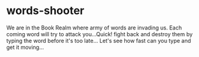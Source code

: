 # words-shooter

We are in the Book Realm where army of words are invading us. Each coming word will try to attack you...Quick! fight back and destroy them by typing the word before it's too late...
Let's see how fast can you type and get it moving...
